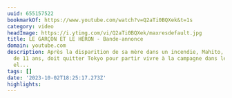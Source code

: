 ```yaml
---
uuid: 655157522
bookmarkOf: https://www.youtube.com/watch?v=Q2aTi0BQXek&t=1s
category: video
headImage: https://i.ytimg.com/vi/Q2aTi0BQXek/maxresdefault.jpg
title: LE GARÇON ET LE HÉRON - Bande-annonce
domain: youtube.com
description: Après la disparition de sa mère dans un incendie, Mahito, un jeune garçon
  de 11 ans, doit quitter Tokyo pour partir vivre à la campagne dans le village où
  el...
tags: []
date: '2023-10-02T18:25:17.273Z'
highlights:
---
```




